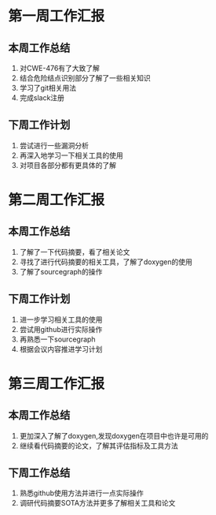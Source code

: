 # 第一周工作汇报
## 本周工作总结
1. 对CWE-476有了大致了解
2. 结合危险结点识别部分了解了一些相关知识
3. 学习了git相关用法
4. 完成slack注册
## 下周工作计划
1. 尝试进行一些漏洞分析
2. 再深入地学习一下相关工具的使用
3. 对项目各部分都有更具体的了解

# 第二周工作汇报
## 本周工作总结
1. 了解了一下代码摘要，看了相关论文
2. 寻找了进行代码摘要的相关工具，了解了doxygen的使用
3. 了解了sourcegraph的操作

## 下周工作计划
1. 进一步学习相关工具的使用
2. 尝试用github进行实际操作
3. 再熟悉一下sourcegraph
4. 根据会议内容推进学习计划

# 第三周工作汇报
## 本周工作总结
1. 更加深入了解了doxygen,发现doxygen在项目中也许是可用的
2. 继续看代码摘要的论文，了解其评估指标及工具方法

## 下周工作总结
1. 熟悉github使用方法并进行一点实际操作
2. 调研代码摘要SOTA方法并更多了解相关工具和论文

